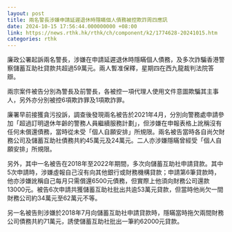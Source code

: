 ```yaml
---
layout: post
title: 兩名警長涉嫌申請延遲退休時隱瞞個人債務被控欺詐周四應訊
date: 2024-10-15 17:56:44.000000000 +08:00
link: https://news.rthk.hk/rthk/ch/component/k2/1774628-20241015.htm
categories: rthk
---
```


廉政公署起訴兩名警長，涉嫌在申請延遲退休時隱瞞個人債務，及多次詐騙香港警察儲蓄互助社貸款共超過59萬元。兩人暫准保釋，星期四在西九龍裁判法院答辯。

兩宗案件被告分別為警長及前警長，各被控一項代理人使用文件意圖欺騙其主事人，另外亦分別被控6項欺詐罪及1項欺詐罪。

廉署早前接獲貪污投訴，調查後發現兩名被告於2021年4月，分別向警務處申請參加「超過訂明退休年齡的警務人員繼續服務計劃」，但涉嫌在申報表格上訛稱沒有任何未償還債務，當時從未受「個人自願安排」所規限。兩名被告當時各自尚欠財務公司及儲蓄互助社債務共約45萬元及24萬元。二人亦涉嫌隱瞞曾經受「個人自願安排」所規限。

另外，其中一名被告在2018年至2022年期間，多次向儲蓄互助社申請貸款。其中5次申請時，涉嫌虛報自己沒有向其他銀行或財務機構貸款；申請第6筆貸款時，他亦涉嫌訛稱自己每月只需償還6500元債務，但實際上他須向財務公司還款13000元。被告6次申請共獲儲蓄互助社批出共逾53萬元貸款，但當時他尚欠一間財務公司約34萬元至62萬元不等。

另一名被告則涉嫌於2018年7月向儲蓄互助社申請貸款時，隱瞞當時拖欠兩間財務公司債務共約71萬元，誘使儲蓄互助社批出一筆約62000元貸款。
